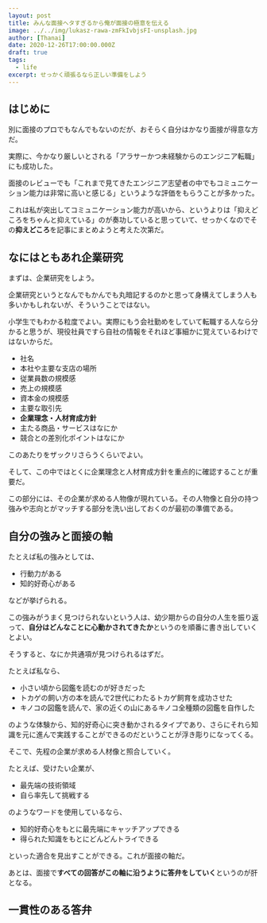 ```yaml
---
layout: post
title: みんな面接ヘタすぎるから俺が面接の極意を伝える
image: ../../img/lukasz-rawa-zmFkIvbjsFI-unsplash.jpg
author: [Thanai]
date: 2020-12-26T17:00:00.000Z
draft: true
tags:
  - life
excerpt: せっかく頑張るなら正しい準備をしよう
---
```


<!-- prettier-ignore-start -->

## はじめに

別に面接のプロでもなんでもないのだが、おそらく自分はかなり面接が得意な方だ。

実際に、今かなり厳しいとされる「アラサーかつ未経験からのエンジニア転職」にも成功した。

面接のレビューでも「これまで見てきたエンジニア志望者の中でもコミュニケーション能力は非常に高いと感じる」というような評価をもらうことが多かった。

これは私が突出してコミュニケーション能力が高いから、というよりは「抑えどころをちゃんと抑えている」のが奏功していると思っていて、せっかくなのでその**抑えどころ**を記事にまとめようと考えた次第だ。

## なにはともあれ企業研究

まずは、企業研究をしよう。

企業研究というとなんでもかんでも丸暗記するのかと思って身構えてしまう人も多いかもしれないが、そういうことではない。

小学生でもわかる粒度でよい。実際にもう会社勤めをしていて転職する人なら分かると思うが、現役社員ですら自社の情報をそれほど事細かに覚えているわけではないからだ。

- 社名
- 本社や主要な支店の場所
- 従業員数の規模感
- 売上の規模感
- 資本金の規模感
- 主要な取引先
- **企業理念・人材育成方針**
- 主たる商品・サービスはなにか
- 競合との差別化ポイントはなにか

このあたりをザックリさらうくらいでよい。

そして、この中ではとくに企業理念と人材育成方針を重点的に確認することが重要だ。

この部分には、その企業が求める人物像が現れている。その人物像と自分の持つ強みや志向とがマッチする部分を洗い出しておくのが最初の準備である。

## 自分の強みと面接の軸

たとえば私の強みとしては、

- 行動力がある
- 知的好奇心がある

などが挙げられる。

この強みがうまく見つけられないという人は、幼少期からの自分の人生を振り返って、**自分はどんなことに心動かされてきたか**というのを順番に書き出していくとよい。

そうすると、なにか共通項が見つけられるはずだ。

たとえば私なら、

- 小さい頃から図鑑を読むのが好きだった
- トカゲの飼い方の本を読んで2世代にわたるトカゲ飼育を成功させた
- キノコの図鑑を読んで、家の近くの山にあるキノコ全種類の図鑑を自作した

のような体験から、知的好奇心に突き動かされるタイプであり、さらにそれら知識を元に進んで実践することができるのだということが浮き彫りになってくる。

そこで、先程の企業が求める人材像と照合していく。

たとえば、受けたい企業が、

- 最先端の技術領域
- 自ら率先して挑戦する

のようなワードを使用しているなら、

- 知的好奇心をもとに最先端にキャッチアップできる
- 得られた知識をもとにどんどんトライできる

といった適合を見出すことができる。これが面接の軸だ。

あとは、面接で**すべての回答がこの軸に沿うように答弁をしていく**というのが肝となる。

## 一貫性のある答弁



<!-- prettier-ignore-end -->
